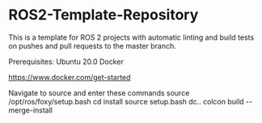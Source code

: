 # ROS2-Template-Repository

This is a template for ROS 2 projects with automatic linting and build tests on pushes and pull requests to the master branch. 

Prerequisites:
Ubuntu 20.0 
Docker

https://www.docker.com/get-started


Navigate to source and enter these commands
source /opt/ros/foxy/setup.bash
cd install
source setup.bash
dc..
colcon build --merge-install



